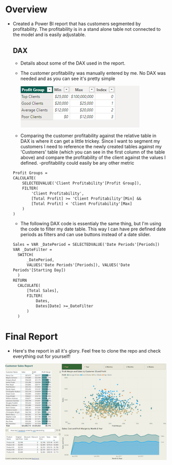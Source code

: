 # Overview
- Created a Power BI report that has customers segmented by profitability. The profitability is in a stand alone table not connected to the model and is easily adjustable.

  ## DAX
  - Details about some of the DAX used in the report.
  - The customer profitability was  manually entered by me. No DAX was needed and as you can see it's pretty simple
  
    ![customer profitability table](resources/customers_segment_table.png)

  - Comparing the customer profitability against the relative table in DAX is where it can get a little trickey. Since I want to segment my customers I need to reference the newly created tables against my 'Customers' table (which you can see in the first column of the table above) and compare the profitability of the client against the values I defined.
    -profitability could easily be any other metric
  ```DAX
  Profit Groups = 
  CALCULATE(
      SELECTEDVALUE('Client Profitability'[Profit Group]),
      FILTER(
          'Client Profitability',
          [Total Profit] >= 'Client Profitability'[Min] &&
          [Total Profit] < 'Client Profitability'[Max]
      )
  )
  ```
  - The following DAX code is essentialy the same thing, but I'm using the code to filter my date table. This way I can have pre defined date periods as filters and can use buttons instead of a date slider.

  ```DAX
  Sales = VAR _DatePeriod = SELECTEDVALUE('Date Periods'[Periods])
  VAR _DateFilter =
    SWITCH(
        _DatePeriod,
        VALUES('Date Periods'[Periods]), VALUES('Date Periods'[Starting Day])
    )
  RETURN
    CALCULATE(
        [Total Sales],
        FILTER(
            Dates, 
            Dates[Date] >=_DateFilter
        )
    )
  ```
# Final Report
- Here's the report in all it's glory. Feel free to clone the repo and check everything out for yourself!

![resources/sales_report_screenshot.png](resources/sales_report_screenshot.png)
